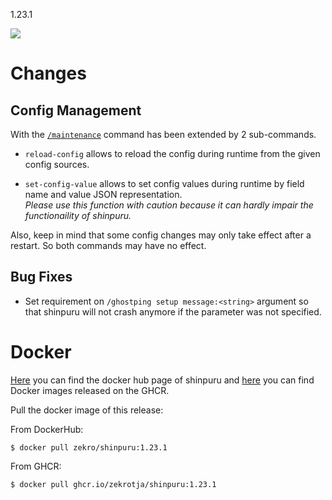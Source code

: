 1.23.1

![](https://i.imgur.com/epbx2Cw.jpeg)

# Changes

## Config Management

With the [`/maintenance`](https://github.com/zekroTJA/shinpuru/wiki/Commands#maintenance) command has been extended by 2 sub-commands.

- `reload-config` allows to reload the config during runtime from the given config sources.

- `set-config-value` allows to set config values during runtime by field name and value JSON representation.  
  *Please use this function with caution because it can hardly impair the functionaility of shinpuru.*

Also, keep in mind that some config changes may only take effect after a restart. So both commands may have no effect.

## Bug Fixes

- Set requirement on `/ghostping setup message:<string>` argument so that shinpuru will not crash anymore if the parameter was not specified.

# Docker

[Here](https://hub.docker.com/r/zekro/shinpuru) you can find the docker hub page of shinpuru and [here](https://github.com/zekroTJA?tab=packages&repo_name=shinpuru) you can find Docker images released on the GHCR.

Pull the docker image of this release:

From DockerHub:

```
$ docker pull zekro/shinpuru:1.23.1
```

From GHCR:

```
$ docker pull ghcr.io/zekrotja/shinpuru:1.23.1
```
